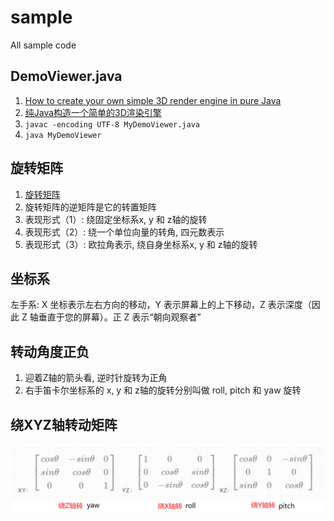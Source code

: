 # sample

All sample code

## DemoViewer.java
1. [How to create your own simple 3D render engine in pure Java](http://blog.rogach.org/2015/08/how-to-create-your-own-simple-3d-render.html)
2. [纯Java构造一个简单的3D渲染引擎](https://mp.weixin.qq.com/s/mnUcffuh0nqhuVXvo9eGLw)
3. `javac -encoding UTF-8 MyDemoViewer.java`
4. `java MyDemoViewer`

## 旋转矩阵
1. [旋转矩阵](https://zh.wikipedia.org/wiki/%E6%97%8B%E8%BD%AC%E7%9F%A9%E9%98%B5)
2. 旋转矩阵的逆矩阵是它的转置矩阵
3. 表现形式（1）: 绕固定坐标系x, y 和 z轴的旋转
4. 表现形式（2）: 绕一个单位向量的转角, 四元数表示
5. 表现形式（3）: 欧拉角表示, 绕自身坐标系x, y 和 z轴的旋转

## 坐标系
左手系: X 坐标表示左右方向的移动，Y 表示屏幕上的上下移动，Z 表示深度（因此 Z 轴垂直于您的屏幕）。正 Z 表示“朝向观察者”

## 转动角度正负
1. 迎着Z轴的箭头看, 逆时针旋转为正角 
2. 右手笛卡尔坐标系的 x, y 和 z轴的旋转分别叫做 roll, pitch 和 yaw 旋转


## 绕XYZ轴转动矩阵
![绕XYZ轴转动矩阵](rotateMatrix.png)

